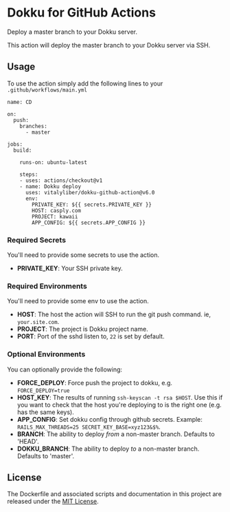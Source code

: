 # Dokku for GitHub Actions

Deploy a master branch to your Dokku server.

This action will deploy the master branch to your Dokku server via SSH.

## Usage

To use the action simply add the following lines to your `.github/workflows/main.yml`

```
name: CD

on:
  push:
    branches:
      - master

jobs:
  build:

    runs-on: ubuntu-latest

    steps:
    - uses: actions/checkout@v1
    - name: Dokku deploy
      uses: vitalyliber/dokku-github-action@v6.0
      env:
        PRIVATE_KEY: ${{ secrets.PRIVATE_KEY }}
        HOST: casply.com
        PROJECT: kawaii
        APP_CONFIG: ${{ secrets.APP_CONFIG }}
```

### Required Secrets

You'll need to provide some secrets to use the action.

- **PRIVATE_KEY**: Your SSH private key.

### Required Environments

You'll need to provide some env to use the action.

- **HOST**: The host the action will SSH to run the git push command. ie, `your.site.com`.
- **PROJECT**: The project is Dokku project name.
- **PORT**: Port of the sshd listen to, `22` is set by default.

### Optional Environments

You can optionally provide the following:

- **FORCE_DEPLOY**: Force push the project to dokku, e.g. `FORCE_DEPLOY=true`
- **HOST_KEY**: The results of running `ssh-keyscan -t rsa $HOST`. Use this if you want to check that the host you're deploying to is the right one (e.g. has the same keys).
- **APP_CONFIG**: Set dokku config through github secrets. Example: `RAILS_MAX_THREADS=25 SECRET_KEY_BASE=xyz123&$%`.
- **BRANCH**: The ability to deploy *from* a non-master branch. Defaults to 'HEAD'.
- **DOKKU_BRANCH**: The ability to deploy *to* a non-master branch. Defaults to 'master'.

## License

The Dockerfile and associated scripts and documentation in this project are released under the [MIT License](LICENSE).

